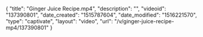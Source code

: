 {
    "title": "Ginger Juice Recipe.mp4",
    "description": "",
    "videoid": "137390801",
    "date_created": "1515787604",
    "date_modified": "1516221570",
    "type": "captivate",
    "layout": "video",
    "url": "\/v\/ginger-juice-recipe-mp4\/137390801"
}